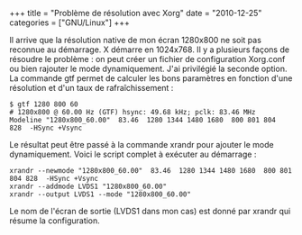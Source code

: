 +++
title = "Problème de résolution avec Xorg"
date = "2010-12-25"
categories = ["GNU/Linux"]
+++


Il arrive que la résolution native de mon écran 1280x800 ne soit pas reconnue
au démarrage. X démarre en 1024x768. Il y a plusieurs façons de résoudre le
problème : on peut créer un fichier de configuration Xorg.conf ou bien
rajouter le mode dynamiquement. J'ai privilégié la seconde option. La commande
gtf permet de calculer les bons paramètres en fonction d'une résolution et
d'un taux de rafraîchissement :

    $ gtf 1280 800 60
    # 1280x800 @ 60.00 Hz (GTF) hsync: 49.68 kHz; pclk: 83.46 MHz
    Modeline "1280x800_60.00"  83.46  1280 1344 1480 1680  800 801 804 828  -HSync +Vsync

Le résultat peut être passé à la commande xrandr pour ajouter le mode
dynamiquement. Voici le script complet à exécuter au démarrage :

    xrandr --newmode "1280x800_60.00"  83.46  1280 1344 1480 1680  800 801 804 828  -HSync +Vsync
    xrandr --addmode LVDS1 "1280x800_60.00"
    xrandr --output LVDS1 --mode "1280x800_60.00"

Le nom de l'écran de sortie (LVDS1 dans mon cas) est donné par xrandr qui
résume la configuration.
